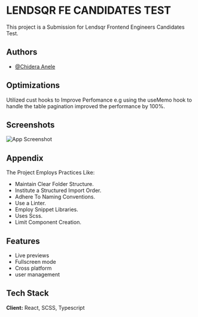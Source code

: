 
# LENDSQR FE CANDIDATES TEST

This project is a Submission for Lendsqr Frontend Engineers Candidates Test. 


## Authors

- [@Chidera Anele](https://github.com/Chidera0001)


## Optimizations

Utilized cust hooks to Improve Perfomance e.g using the useMemo hook to handle the table pagination improved the performance by 100%.


## Screenshots

![App Screenshot](https://github.com/frank1003A/lendsqr-fe-test/blob/b84ba353f3007b11806fe8a4191a559ae232b3e9/src/assets/demo/frank-chinonso-ezene-lendsqr-fe-test-delta.vercel.app_users.png)


## Appendix

The Project Employs Practices Like:

- Maintain Clear Folder Structure.
- Institute a Structured Import Order.
- Adhere To Naming Conventions.
- Use a Linter.
- Employ Snippet Libraries.
- Uses Scss.
- Limit Component Creation.


## Features


- Live previews
- Fullscreen mode
- Cross platform
- user management


## Tech Stack

**Client:** React, SCSS, Typescript

